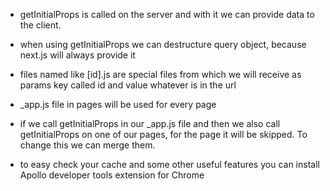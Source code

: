 - getInitialProps is called on the server and with it we can provide data to the client.

- when using getInitialProps we can destructure query object, because next.js will always provide it

- files named like [id].js are special files from which we will receive as params key called id and value whatever is in the url

- \_app.js file in pages will be used for every page

- if we call getInitialProps in our \_app.js file and then we also call getInitialProps on one of our pages, for the page it will be skipped. To change this we can merge them.

- to easy check your cache and some other useful features you can install Apollo developer tools extension for Chrome

